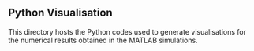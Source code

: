 ## Python Visualisation
This directory hosts the Python codes used to generate visualisations for the numerical results obtained in the MATLAB simulations.
